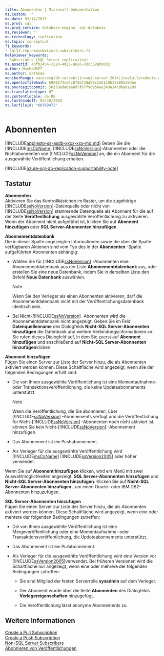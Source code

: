 ```yaml
---
title: Abonnenten | Microsoft-Dokumentation
ms.custom: ''
ms.date: 03/14/2017
ms.prod: sql
ms.prod_service: database-engine, sql-database
ms.reviewer: ''
ms.technology: replication
ms.topic: conceptual
f1_keywords:
- sql13.rep.newsubwizard.subscribers.f1
helpviewer_keywords:
- Subscribers [SQL Server replication]
ms.assetid: 43fb2454-c220-4d25-a826-83c332eb00d2
author: MashaMSFT
ms.author: mathoma
monikerRange: =azuresqldb-current||>=sql-server-2014||=sqlallproducts-allversions
ms.openlocfilehash: 6988274ce4c8f8bf38d89c156150b37589529dae
ms.sourcegitcommit: 58158eda0aa0d7f87f9d958ae349a14c0ba8a209
ms.translationtype: HT
ms.contentlocale: de-DE
ms.lasthandoff: 03/30/2020
ms.locfileid: "68769472"
---
```

# <a name="subscribers"></a>Abonnenten
[!INCLUDE[appliesto-ss-asdb-xxxx-xxx-md.md](../../includes/appliesto-ss-asdb-xxxx-xxx-md.md)]
  Geben Sie die [!INCLUDE[msCoName](../../includes/msconame-md.md)] [!INCLUDE[ssNoVersion](../../includes/ssnoversion-md.md)]-Abonnenten oder die Nichtabonnenten von [!INCLUDE[ssNoVersion](../../includes/ssnoversion-md.md)] an, die ein Abonnent für die ausgewählte Veröffentlichung erhalten.


[!INCLUDE[azure-sql-db-replication-supportability-note](../../includes/azure-sql-db-replication-supportability-note.md)]
  
## <a name="options"></a>Tastatur  
 **Abonnenten**  
 Aktivieren Sie das Kontrollkästchen im Raster, um die zugehörige [!INCLUDE[ssNoVersion](../../includes/ssnoversion-md.md)]-Datenquelle oder nicht von [!INCLUDE[ssNoVersion](../../includes/ssnoversion-md.md)] stammende Datenquelle als Abonnent für die auf der Seite **Veröffentlichung** ausgewählte Veröffentlichung zu aktivieren. Wenn der Abonnent nicht aufgeführt ist, klicken Sie auf **Abonnent hinzufügen** oder **SQL Server-Abonnenten hinzufügen**.  
  
 **Abonnementdatenbank**  
 Die in dieser Spalte angezeigten Informationen sowie die über die Spalte verfügbaren Aktionen sind vom Typ des in der **Abonnenten** -Spalte aufgeführten Abonnenten abhängig:  
  
-   Wählen Sie für [!INCLUDE[ssNoVersion](../../includes/ssnoversion-md.md)] -Abonnenten eine Abonnementdatenbank aus der Liste **Abonnementdatenbank** aus, oder erstellen Sie eine neue Datenbank, indem Sie in derselben Liste den Befehl **Neue Datenbank** auswählen.  
  
    > [!NOTE]  
    >  Wenn Sie den Verleger als einen Abonnenten aktivieren, darf die Abonnementdatenbank nicht mit der Veröffentlichungsdatenbank identisch sein.  
  
-   Bei Nicht-[!INCLUDE[ssNoVersion](../../includes/ssnoversion-md.md)] -Abonnenten wird die Abonnementdatenbank nicht angezeigt. Geben Sie im Feld **Datenquellenname** des Dialogfelds **Nicht-SQL Server-Abonnenten hinzufügen** die Datenbank und weitere Verbindungsinformationen an. Sie rufen dieses Dialogfeld auf, in dem Sie zuerst auf **Abonnent hinzufügen** und anschließend auf **Nicht-SQL Server-Abonnenten hinzufügen**klicken.  
  
 **Abonnent hinzufügen**  
 Fügen Sie einen Server zur Liste der Server hinzu, die als Abonnenten aktiviert werden können. Diese Schaltfläche wird angezeigt, wenn alle der folgenden Bedingungen erfüllt sind:  
  
-   Die von Ihnen ausgewählte Veröffentlichung ist eine Momentaufnahme- oder Transaktionsveröffentlichung, die keine Updateabonnements unterstützt.  
  
    > [!NOTE]  
    >  Wenn die Veröffentlichung, die Sie abonnieren, über [!INCLUDE[ssNoVersion](../../includes/ssnoversion-md.md)] -Abonnements verfügt und die Veröffentlichung für Nicht-[!INCLUDE[ssNoVersion](../../includes/ssnoversion-md.md)] -Abonnenten noch nicht aktiviert ist, können Sie kein Nicht-[!INCLUDE[ssNoVersion](../../includes/ssnoversion-md.md)] -Abonnement hinzufügen.  
  
-   Das Abonnement ist ein Pushabonnement.  
  
-   Als Verleger für die ausgewählte Veröffentlichung wird [!INCLUDE[msCoName](../../includes/msconame-md.md)] [!INCLUDE[ssVersion2005](../../includes/ssversion2005-md.md)] oder höher verwendet.  
  
 Wenn Sie auf **Abonnent hinzufügen** klicken, wird ein Menü mit zwei Auswahlmöglichkeiten angezeigt: **SQL Server-Abonnenten hinzufügen** und **Nicht-SQL Server-Abonnenten hinzufügen**. Klicken Sie auf **Nicht-SQL Server-Abonnenten hinzufügen** , um einen Oracle- oder IBM DB2-Abonnenten hinzuzufügen.  
  
 **SQL Server-Abonnenten hinzufügen**  
 Fügen Sie einen Server zur Liste der Server hinzu, die als Abonnenten aktiviert werden können. Diese Schaltfläche wird angezeigt, wenn eine oder mehrere der folgenden Bedingungen zutreffen:  
  
-   Die von Ihnen ausgewählte Veröffentlichung ist eine Mergeveröffentlichung oder eine Momentaufnahme- oder Transaktionsveröffentlichung, die Updateabonnements unterstützt.  
  
-   Das Abonnement ist ein Pullabonnement.  
  
-   Als Verleger für die ausgewählte Veröffentlichung wird eine Version vor [!INCLUDE[ssVersion2005](../../includes/ssversion2005-md.md)]verwendet. Bei früheren Versionen wird die Schaltfläche nur angezeigt, wenn eine oder mehrere der folgenden Bedingungen zutreffen:  
  
    -   Sie sind Mitglied der festen Serverrolle **sysadmin** auf dem Verleger.  
  
    -   Der Abonnent wurde über die Seite **Abonnenten** des Dialogfelds **Verlegereigenschaften** hinzugefügt.  
  
    -   Die Veröffentlichung lässt anonyme Abonnements zu.  
  
## <a name="see-also"></a>Weitere Informationen  
 [Create a Pull Subscription](../../relational-databases/replication/create-a-pull-subscription.md)   
 [Create a Push Subscription](../../relational-databases/replication/create-a-push-subscription.md)   
 [Non-SQL Server Subscribers](../../relational-databases/replication/non-sql/non-sql-server-subscribers.md)   
 [Abonnieren von Veröffentlichungen](../../relational-databases/replication/subscribe-to-publications.md)  
  
  
